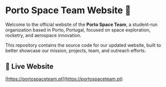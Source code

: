 # Porto Space Team Website 🌌

Welcome to the official website of the **Porto Space Team**, a student-run organization based in Porto, Portugal, focused on space exploration, rocketry, and aerospace innovation.

This repository contains the source code for our updated website, built to better showcase our mission, projects, team, and outreach efforts.

## 🚀 Live Website

[https://portospaceteam.pt](https://portospaceteam.pt)
